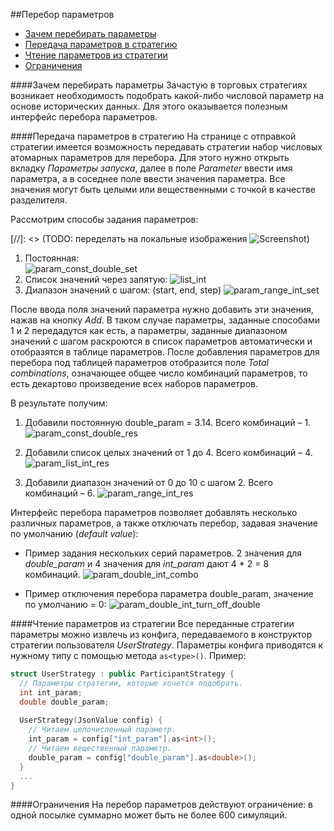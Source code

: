 
##Перебор параметров

* [Зачем перебирать параметры](#intro)
* [Передача параметров в стратегию](#to_strategy)
* [Чтение параметров из стратегии](#from_strategy)
* [Ограничения](#restrictions)

<a name="intro"></a>
####Зачем перебирать параметры
Зачастую в торговых стратегиях возникает необходимость подобрать какой-либо числовой параметр на основе исторических данных. Для этого оказывается полезным интерфейс перебора параметров.

<a name="to_strategy"></a>
####Передача параметров в стратегию
На странице с отправкой стратегии имеется возможность передавать стратегии набор числовых атомарных параметров для перебора. Для этого нужно открыть вкладку *Параметры запуска*, далее в поле *Parameter* ввести имя параметра, а в соседнее поле ввести значения параметра. Все значения могут быть целыми или вещественными с точкой в качестве разделителя. 

Рассмотрим способы задания параметров: 

[//]: <> (TODO: переделать на локальные изображения ![Screenshot](img/screenshot.png))
    
1. Постоянная:  
![param_const_double_set](https://lh3.googleusercontent.com/-JVRLRYRSSKQ/VnA6C_4IrWI/AAAAAAAAAFA/SbOoXN2JeaQ/s0/param_const_double_set.png "Константный вещественный параметр")
2. Список значений через запятую:
![list_int](https://lh3.googleusercontent.com/-_4dkBZBEkGg/VnA2I27c88I/AAAAAAAAADE/CCnaD-bfp10/s0/param_list_int_set.png "Список целых значений")
3. Диапазон значений с шагом: (start, end, step)
![param_range_int_set](https://lh3.googleusercontent.com/-xcBtI-CIZBM/VnA3L-BOX3I/AAAAAAAAADw/rLAUPLcjoSo/s0/param_range_int_set.png "Диапазон значений от 0 до 10 с шагом 2")


После ввода поля значений параметра нужно добавить эти значения, нажав на кнопку *Add*. В таком случае параметры, заданные способами 1 и 2 передадутся как есть, а параметры, заданные диапазоном значений с шагом раскроются в список параметров автоматически и отобразятся в таблице параметров. После добавления параметров для перебора под таблицей параметров отобразится поле *Total combinations*,  означающее общее число комбинаций параметров, то есть декартово произведение всех наборов параметров. 

В результате получим:

 1. Добавили постоянную double_param = 3.14. Всего комбинаций – 1.
![param_const_double_res](https://lh3.googleusercontent.com/-QF4NPJo_0Xk/VnA54K82etI/AAAAAAAAAE0/ye-PdSfb3FA/s0/param_const_double_res.png "Добавили постоянную double_param = 3.14]")

 2. Добавили список целых значений от 1 до 4. Всего комбинаций – 4.
![param_list_int_res](https://lh3.googleusercontent.com/-spMSUklQz5Q/VnA3wLSDzPI/AAAAAAAAAEA/jWbtGY7Vgq8/s0/param_list_int_res.png "Добавили список целых значений от 1 до 4")

 3. Добавили диапазон значений от 0 до 10 с шагом 2. Всего комбинаций – 6.
![param_range_int_res](https://lh3.googleusercontent.com/-LjXXdMWBtlc/VnA336r4n2I/AAAAAAAAAEM/ILgG_Q_l5k8/s0/param_range_int_res.png "Добавили диапазон значений от 0 до 10 с шагом 2")

Интерфейс перебора параметров позволяет добавлять несколько различных параметров, а также отключать перебор, задавая значение по умолчанию (*default value*):

 - Пример задания нескольких серий параметров. 2 значения для *double_param* и 4 значения для *int_param* дают 4 * 2 = 8 комбинаций.
![param_double_int_combo](https://lh3.googleusercontent.com/-sdQu4WaHgMk/VnA8SjdGwnI/AAAAAAAAAF0/P8sD8D_9u9A/s0/param_double_int_combo.png "Пример задания нескольких серий параметров")

 - Пример отключения перебора параметра double_param, значение по умолчанию = 0:
![param_double_int_turn_off_double](https://lh3.googleusercontent.com/-cf2RTnPdqKY/VnE5LydbgoI/AAAAAAAAAGk/Y1ZhCTFsE1o/s0/Screen+Shot+2015-12-16+at+13.11.52.png "Пример отключения перебора параметра double_param  ")


<a name="from_strategy"></a>
####Чтение параметров из стратегии
Все переданные стратегии параметры можно извлечь из конфига, передаваемого в конструктор стратегии пользователя *UserStrategy*. Параметры конфига приводятся к нужному типу с помощью метода `as<type>()`. Пример:
```cpp
struct UserStrategy : public ParticipantStrategy {
  // Параметры стратегии, которые хочется подобрать.
  int int_param;
  double double_param;
  
  UserStrategy(JsonValue config) {
	// Читаем целочисленный параметр.
	int_param = config["int_param"].as<int>();
	// Читаем вещественный параметр.
	double_param = config["double_param"].as<double>();
  }
  ...
}
```

<a name="restrictions"></a>
####Ограничения
На перебор параметров действуют ограничение: в одной посылке суммарно может быть не более 600 симуляций.
